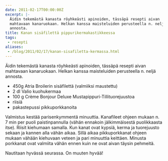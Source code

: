 ```yaml
---
date: 2011-02-17T00:00:00Z
excerpt: |-
  Äidin tekemästä kanasta röyhkeästi apinoiden, tässäpä resepti aivan
  mahtavaan kanaruokaan. Helkan kanssa maisteluiden perusteella n. neljä
  annosta.
title: Kanan sisäfilettä pippurikermakastikkeessa
tags:
 - resepti
aliases:
 - /blog/2011/02/17/kanan-sisafiletta-kermassa.html
---
```


Äidin tekemästä kanasta röyhkeästi apinoiden, tässäpä resepti aivan mahtavaan kanaruokaan. Helkan kanssa maisteluiden perusteella n. neljä annosta.

<!--more-->

* 450g Atria Broilerin sisäfilettä (valmiiksi maustettu)
* 2 dl Valio kuohukermaa
* 100 g Crème Bonjour Deluxe Mustapippuri-Tillituorejuustoa
* riisiä
* pakastepussi pikkuporkkanoita

Valmistus kestää parisenkymmentä minuuttia. Kanafileet ohjeen mukaan n. 7 min per puoli paistinpannulla (vähän ennakoin jälkimmäisestä puolikkaasta itse). Riisit kiehumaan samalla. Kun kanat ovat kypsiä, kerma ja tuorejuusto sekaan ja kannen alla vähän aikaa. Sillä aikaa pikkuporkkanat ohjeen mukaan vähään kiehuvaan veteen ja pari minuuttia keittäen. Minusta porkkanat ovat valmiita vähän ennen kuin ne ovat aivan täysin pehmeitä.

Nautitaan hyvässä seurassa. On muuten hyvää!
